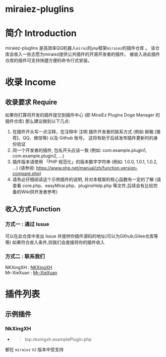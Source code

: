 # miraiez-pluglins

# 简介 Introduction 
miraiez-pluglins 是高效率QQ机器人``mirai``的``php``框架``miraiez``的插件仓库 。
该仓库会收入一些志愿为miraiez提供公共插件的开源开发者的插件。
被收入进此插件仓库的插件可支持快捷方便的命令行式安装。

# 收录 Income
## 收录要求 Require
如果你打算将开发的插件提交到插件中心 (即 MiraiEz Plugins Doge Manager 的插件仓库)
那么建议做到以下几点:
1. 在插件开头写一点注释，在注释中 注明 插件开发者的联系方式 (例如 邮箱 [推荐]、QQ、微信等) 以及 Github 账号。
    这将有助于后续发布插件更新时的身份验证
2. 同一个开发者的插件, 包名开头应该一致 (例如: com.example.plugin1, com.example.plugin2, ...)
3. 插件版本请使用 「PHP 规范化」的版本数字字符串 (例如: 1.0.0, 1.0.1, 1.0.2, ...) (请参阅: https://www.php.net/manual/zh/function.version-compare.php)
4. 请务必仔细阅读这个示例插件的说明, 并对本框架的核心函数有一定的了解 (请查看 core.php、easyMirai.php、pluginsHelp.php 等文件,后续会有比较完备的Wiki供开发者参考)

## 收入方式 Function
### 方式一 : 通过 Issue 
可以在此仓库中发出 Issue 并提供你插件源码的地址(可以为Github,Gitee仓库等等)
如果符合收入条件,则我们会直接将你的插件收入

### 方式二 : 联系我们
 
NKXingXH : [NKXingXH](https://github.com/nkxingxh) </br>
Mr-XieXuan : [Mr-XieXuan](https://github.com/MR-XieXuan) </br>

# 插件列表 
## 示例插件
### NkXingXH
* > top.nkxingxh.examplePlugin.php

都在 ``miraiez`` ``V2`` 版本中受支持



